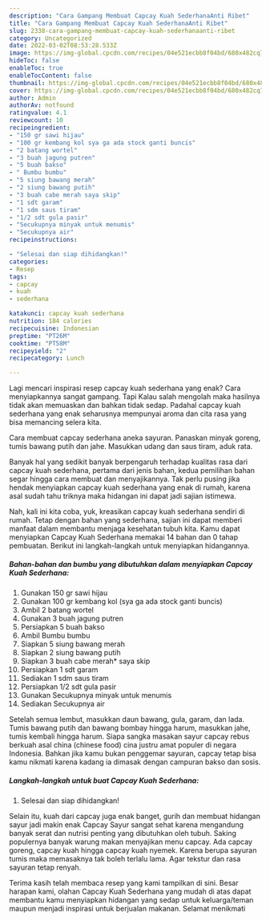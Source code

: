 ```yaml
---
description: "Cara Gampang Membuat Capcay Kuah SederhanaAnti Ribet"
title: "Cara Gampang Membuat Capcay Kuah SederhanaAnti Ribet"
slug: 2338-cara-gampang-membuat-capcay-kuah-sederhanaanti-ribet
category: Uncategorized
date: 2022-03-02T08:53:28.533Z
image: https://img-global.cpcdn.com/recipes/04e521ecbb8f04bd/680x482cq70/capcay-kuah-sederhana-foto-resep-utama.jpg
hideToc: false
enableToc: true
enableTocContent: false
thumbnail: https://img-global.cpcdn.com/recipes/04e521ecbb8f04bd/680x482cq70/capcay-kuah-sederhana-foto-resep-utama.jpg
cover: https://img-global.cpcdn.com/recipes/04e521ecbb8f04bd/680x482cq70/capcay-kuah-sederhana-foto-resep-utama.jpg
author: Admin
authorAv: notfound
ratingvalue: 4.1
reviewcount: 10
recipeingredient:
- "150 gr sawi hijau"
- "100 gr kembang kol sya ga ada stock ganti buncis"
- "2 batang wortel"
- "3 buah jagung putren"
- "5 buah bakso"
- " Bumbu bumbu"
- "5 siung bawang merah"
- "2 siung bawang putih"
- "3 buah cabe merah saya skip"
- "1 sdt garam"
- "1 sdm saus tiram"
- "1/2 sdt gula pasir"
- "Secukupnya minyak untuk menumis"
- "Secukupnya air"
recipeinstructions:

- "Selesai dan siap dihidangkan!"
categories:
- Resep
tags:
- capcay
- kuah
- sederhana

katakunci: capcay kuah sederhana 
nutrition: 184 calories
recipecuisine: Indonesian
preptime: "PT26M"
cooktime: "PT58M"
recipeyield: "2"
recipecategory: Lunch

---
```



Lagi mencari inspirasi resep capcay kuah sederhana yang enak? Cara menyiapkannya sangat gampang. Tapi Kalau salah mengolah maka hasilnya tidak akan memuaskan dan bahkan tidak sedap. Padahal capcay kuah sederhana yang enak seharusnya mempunyai aroma dan cita rasa yang bisa memancing selera kita.


Cara membuat capcay sederhana aneka sayuran. Panaskan minyak goreng, tumis bawang putih dan jahe. Masukkan udang dan saus tiram, aduk rata.

Banyak hal yang sedikit banyak berpengaruh terhadap kualitas rasa dari capcay kuah sederhana, pertama dari jenis bahan, kedua pemilihan bahan segar hingga cara membuat dan menyajikannya. Tak perlu pusing jika hendak menyiapkan capcay kuah sederhana yang enak di rumah, karena asal sudah tahu triknya maka hidangan ini dapat jadi sajian istimewa.


Nah, kali ini kita coba, yuk, kreasikan capcay kuah sederhana sendiri di rumah. Tetap dengan bahan yang sederhana, sajian ini dapat memberi manfaat dalam membantu menjaga kesehatan tubuh kita. Kamu dapat menyiapkan Capcay Kuah Sederhana memakai 14 bahan dan 0 tahap pembuatan. Berikut ini langkah-langkah untuk menyiapkan hidangannya.

<!--inarticleads1-->

##### Bahan-bahan dan bumbu yang dibutuhkan dalam menyiapkan Capcay Kuah Sederhana:

1. Gunakan 150 gr sawi hijau
1. Gunakan 100 gr kembang kol (sya ga ada stock ganti buncis)
1. Ambil 2 batang wortel
1. Gunakan 3 buah jagung putren
1. Persiapkan 5 buah bakso
1. Ambil  Bumbu bumbu
1. Siapkan 5 siung bawang merah
1. Siapkan 2 siung bawang putih
1. Siapkan 3 buah cabe merah* saya skip
1. Persiapkan 1 sdt garam
1. Sediakan 1 sdm saus tiram
1. Persiapkan 1/2 sdt gula pasir
1. Gunakan Secukupnya minyak untuk menumis
1. Sediakan Secukupnya air


Setelah semua lembut, masukkan daun bawang, gula, garam, dan lada. Tumis bawang putih dan bawang bombay hingga harum, masukkan jahe, tumis kembali hingga harum. Siapa sangka masakan sayur capcay rebus berkuah asal china (chinese food) cina justru amat populer di negara Indonesia. Bahkan jika kamu bukan penggemar sayuran, capcay tetap bisa kamu nikmati karena kadang ia dimasak dengan campuran bakso dan sosis. 

<!--inarticleads2-->

##### Langkah-langkah untuk buat Capcay Kuah Sederhana:


1. Selesai dan siap dihidangkan!

Selain itu, kuah dari capcay juga enak banget, gurih dan membuat hidangan sayur jadi makin enak Capcay Sayur sangat sehat karena mengandung banyak serat dan nutrisi penting yang dibutuhkan oleh tubuh. Saking populernya banyak warung makan menyajikan menu capcay. Ada capcay goreng, capcay kuah hingga capcay kuah nyemek. Karena berupa sayuran tumis maka memasaknya tak boleh terlalu lama. Agar tekstur dan rasa sayuran tetap renyah. 

Terima kasih telah membaca resep yang kami tampilkan di sini. Besar harapan kami, olahan Capcay Kuah Sederhana yang mudah di atas dapat membantu kamu menyiapkan hidangan yang sedap untuk keluarga/teman maupun menjadi inspirasi untuk berjualan makanan. Selamat menikmati
